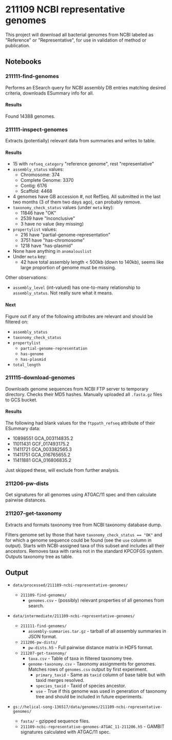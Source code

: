 # 211109 NCBI representative genomes

This project will download all bacterial genomes from NCBI labeled as "Reference" or
"Representative", for use in validation of method or publication.


## Notebooks

### 211111-find-genomes

Performs an ESearch query for NCBI assembly DB entries matching desired criteria, downloads ESummary
info for all.

#### Results

Found 14388 genomes.


### 211111-inspect-genomes

Extracts (potentially) relevant data from summaries and writes to table.

#### Results

- 15 with `refseq_category` "reference genome", rest "representative"
- `assembly_status` values:
  - Chromosome: 374
  - Complete Genome: 3370
  - Contig: 6176
  - Scaffold: 4468
- 4 genomes have GB accession #, not RefSeq. All submitted in the last two months (3 of them two
  days ago), can probably remove.
- `taxonomy_check_status` values (under `meta` key):
  - 11846 have "OK"
  - 2539 have "Inconclusive"
  - 3 have no value (key missing)
- `propertylist` values:
  - 216 have "partial-genome-representation"
  - 3751 have "has-chromosome"
  - 1218 have "has-plasmid"
- None have anything in `anomalouslist`
- Under `meta` key:
  - 42 have total assembly length < 500kb (down to 140kb), seems like large proportion of genome must
	be missing.

Other observations:

- `assembly_level` (int-valued) has one-to-many relationship to `assembly_status`. Not really sure
  what it means.

#### Next

Figure out if any of the following attributes are relevant and should be filtered on:

* `assembly_status`
* `taxonomy_check_status`
* `propertylist`
  * `partial-genome-representation`
  * `has-genome`
  * `has-plasmid`
* `total_length`


### 211115-download-genomes

Downloads genome sequences from NCBI FTP server to temporary directory. Checks their MD5 hashes.
Manually uploaded all `.fasta.gz` files to GCS bucket.


#### Results

The following had blank values for the `ftppath_refseq` attribute of their ESummary data:

* 10898551 GCA_003114835.2
* 11011431 GCF_017493175.2
* 11411721 GCA_003382565.3
* 11411751 GCA_016765655.2
* 11411881 GCA_016806835.2

Just skipped these, will exclude from further analysis.


### 211206-pw-dists

Get signatures for all genomes using ATGAC/11 spec and then calculate pairwise distances.


### 211207-get-taxonomy

Extracts and formats taxonomy tree from NCBI taxonomy database dump.

Filters genome set by those that have `taxonomy_check_status == "OK"` and for which a genome
sequence could be found (see the `use` column in output). Starts with NCBI-assigned taxa of this
subset and includes all their ancestors. Removes taxa with ranks not in the standard KPCOFGS system.
Outputs taxonomy tree as table.


## Output

* `data/processed/211109-ncbi-representative-genomes/`
  * `211109-find-genomes/`
    * `genomes.csv` - (possibly) relevant properties of all genomes from search.

* `data/intermediate/211109-ncbi-representative-genomes/`
  * `211111-find-genomes/`
    * `assembly-summaries.tar.gz` - tarball of all assembly summaries in JSON format.
  * `211206-pw-dists/`
    * `pw-dists.h5` - Full pairwise distance matrix in HDF5 format.
  * `211207-get-taxonomy/`
    * `taxa.csv` - Table of taxa in filtered taxonomy tree.
    * `genome-taxonomy.csv` - Taxonomy assignments for genomes. Matches rows of `genomes.csv` output
      by first experiment.
	  * `primary_taxid` - Same as `taxid` column of base table but with taxid merges resolved.
	  * `species_taxid` - Taxid of species ancestor.
	  * `use` - True if this genome was used in generation of taxonomy tree and should be included
	    in future experiments.

* `gs://helical-song-136517/data/genomes/211109-ncbi-representative-genomes/`
  * `fasta/` - gzipped sequence files.
  * `211109-ncbi-representative-genomes-ATGAC_11-211206.h5` - GAMBIT signatures calculated with
    ATGAC/11 spec.

